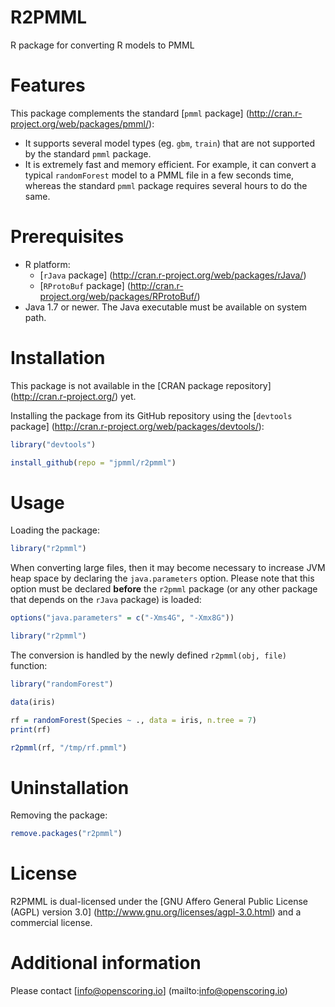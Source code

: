 R2PMML
======

R package for converting R models to PMML

# Features #

This package complements the standard [`pmml` package] (http://cran.r-project.org/web/packages/pmml/):

* It supports several model types (eg. `gbm`, `train`) that are not supported by the standard `pmml` package.
* It is extremely fast and memory efficient. For example, it can convert a typical `randomForest` model to a PMML file in a few seconds time, whereas the standard `pmml` package requires several hours to do the same.

# Prerequisites #

* R platform:
  * [`rJava` package] (http://cran.r-project.org/web/packages/rJava/)
  * [`RProtoBuf` package] (http://cran.r-project.org/web/packages/RProtoBuf/)
* Java 1.7 or newer. The Java executable must be available on system path.

# Installation #

This package is not available in the [CRAN package repository] (http://cran.r-project.org/) yet.

Installing the package from its GitHub repository using the [`devtools` package] (http://cran.r-project.org/web/packages/devtools/):
```R
library("devtools")

install_github(repo = "jpmml/r2pmml")
```

# Usage #

Loading the package:
```R
library("r2pmml")
```

When converting large files, then it may become necessary to increase JVM heap space by declaring the `java.parameters` option. Please note that this option must be declared **before** the `r2pmml` package (or any other package that depends on the `rJava` package) is loaded:
```R
options("java.parameters" = c("-Xms4G", "-Xmx8G"))

library("r2pmml")
```

The conversion is handled by the newly defined `r2pmml(obj, file)` function:
```R
library("randomForest")

data(iris)

rf = randomForest(Species ~ ., data = iris, n.tree = 7)
print(rf)

r2pmml(rf, "/tmp/rf.pmml")
```

# Uninstallation #

Removing the package:
```R
remove.packages("r2pmml")
```

# License #

R2PMML is dual-licensed under the [GNU Affero General Public License (AGPL) version 3.0] (http://www.gnu.org/licenses/agpl-3.0.html) and a commercial license.

# Additional information #

Please contact [info@openscoring.io] (mailto:info@openscoring.io)